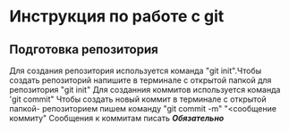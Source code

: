 # Инструкция по работе с git
## Подготовка репозитория
Для создания репозитория используется команда "git init".Чтобы создать репозиторий напишите в терминале с открытой папкой для репозитория "git init"
Для созданния коммитов используется команда 'git commit"
Чтобы создать новый коммит в терминале с открытой папкой- репозиторием пишем команду "git commit -m" "<сообщение коммиту" Cообщения к коммитам писать ***Обязательно***
